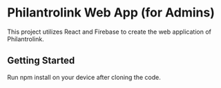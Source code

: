 # Philantrolink Web App (for Admins)

This project utilizes React and Firebase to create the web application of Philantrolink.

## Getting Started

Run npm install on your device after cloning the code.

